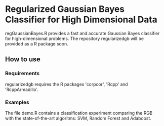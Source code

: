 # Regularized Gaussian Bayes Classifier for High Dimensional Data

regGaussianBayes.R provides a fast and accurate Gaussian Bayes classifier for high-dimensional problems. The repository regularizedgb will be provided as a R package soon.

## How to use

### Requirements

regularizedgb requires the R packages 'corpcor', 'Rcpp' and 'RcppArmadillo'.

### Examples

The file demo.R contains a classification experiment comparing the RGB with the state-of-the-art algoritms: SVM, Random Forest and Adaboost.
